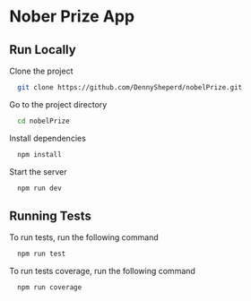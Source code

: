# Nober Prize App

## Run Locally

Clone the project

```bash
  git clone https://github.com/DennySheperd/nobelPrize.git
```

Go to the project directory

```bash
  cd nobelPrize
```

Install dependencies

```bash
  npm install
```

Start the server

```bash
  npm run dev
```

## Running Tests

To run tests, run the following command

```bash
  npm run test
```

To run tests coverage, run the following command

```bash
  npm run coverage
```
